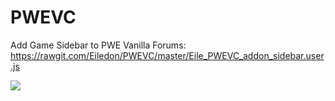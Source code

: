 # PWEVC
Add Game Sidebar to PWE Vanilla Forums: https://rawgit.com/Eiledon/PWEVC/master/Eile_PWEVC_addon_sidebar.user.js

<img src="https://rawgit.com/Eiledon/PWEVC/master/pwevc_gamepanel.jpg">
